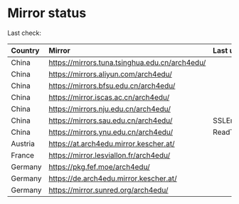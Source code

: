 <script src="./time.js"></script>
# Mirror status
Last check: <script type="text/javascript">localize(1686892602.6791341);</script>

|Country|Mirror|Last update|
|:------|:-----|:----------|
|China|https://mirrors.tuna.tsinghua.edu.cn/arch4edu/|<script type="text/javascript">localize(1686853840);</script>|
|China|https://mirrors.aliyun.com/arch4edu/|<script type="text/javascript">localize(1686810655);</script>|
|China|https://mirrors.bfsu.edu.cn/arch4edu/|<script type="text/javascript">localize(1686853840);</script>|
|China|https://mirror.iscas.ac.cn/arch4edu/|<script type="text/javascript">localize(1686853840);</script>|
|China|https://mirrors.nju.edu.cn/arch4edu/|<script type="text/javascript">localize(1686853840);</script>|
|China|https://mirrors.sau.edu.cn/arch4edu/|SSLError|
|China|https://mirrors.ynu.edu.cn/arch4edu/|ReadTimeout|
|Austria|https://at.arch4edu.mirror.kescher.at/|<script type="text/javascript">localize(1686853840);</script>|
|France|https://mirror.lesviallon.fr/arch4edu/|<script type="text/javascript">localize(1686853840);</script>|
|Germany|https://pkg.fef.moe/arch4edu/|<script type="text/javascript">localize(1686853840);</script>|
|Germany|https://de.arch4edu.mirror.kescher.at/|<script type="text/javascript">localize(1686853840);</script>|
|Germany|https://mirror.sunred.org/arch4edu/|<script type="text/javascript">localize(1686853840);</script>|

<script src="./tablefilter/tablefilter.js"></script>
<script src="./table.js"></script>